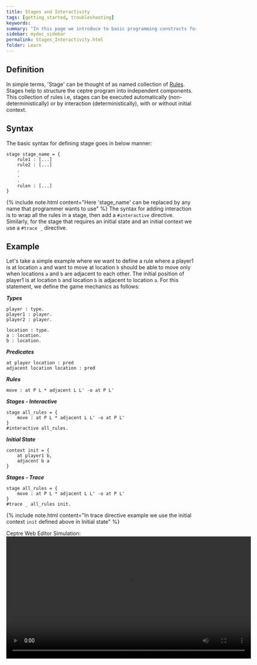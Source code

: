 ```yaml
---
title: Stages and Interactivity
tags: [getting_started, troubleshooting]
keywords:
summary: "In this page we introduce to basic programming constructs for ceptre language - Stages"
sidebar: mydoc_sidebar
permalink: Stages_Interactivity.html
folder: Learn
---
```


## Definition

In simple terms, 'Stage' can be thought of as named collection of [Rules](Rules.html). Stages help to structure the ceptre program into independent components. This collection of rules i.e, stages can be executed automatically (non-deterministically) or by interaction (deterministically), with or without initial context. 

## Syntax

The basic syntax for defining stage goes in below manner:
```
stage stage_name = {
    rule1 : [...]
    rule2 : [...]
    .
    .
    .
    rulen : [...]
}
```

{% include note.html content="Here 'stage_name' can be replaced by any name that programmer wants to use" %}
The syntax for adding interaction is to wrap all the rules in a stage, then add a `#interactive` directive. Similarly, for the stage that requires an initial state and an initial context we use a `#trace _` directive.


## Example

Let's take a simple example where we want to define a rule where a player1 is at location `a` and want to move at location `b` should be able to move only when locations `a` and `b` are adjacent to each other. The initial position of player1 is at location `b` and location `b` is adjacent to location `a`. For this statement, we define the game mechanics as follows:

***Types***
```
player : type.
player1 : player.
player2 : player.

location : type.
a : location.
b : location.
```

***Predicates***
```
at player location : pred
adjacent location location : pred
```

***Rules***
```
move : at P L * adjacent L L' -o at P L'
```

***Stages - Interactive***
```
stage all_rules = {
    move : at P L * adjacent L L' -o at P L'
}
#interactive all_rules.
```

***Initial State***
```
context init = {
    at player1 b,
    adjacent b a
}
```

***Stages - Trace***

```
stage all_rules = {
    move : at P L * adjacent L L' -o at P L'
}
#trace _ all_rules init.
```
{% include note.html content="In trace directive example we use the initial context `init` defined above in Initial state" %}

Ceptre Web Editor Simulation:
<video width = "650" controls>
    <source src = "https://user-images.githubusercontent.com/42487202/146407727-de91b1f3-7336-447a-bd8d-771533514b0f.mov">
</video>

